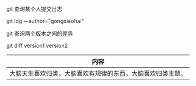 git 查询某个人提交日志

git log --author="gongxiaohai"

git 查询两个版本之间的差异

git diff version1 version2

|内容|
|---|
|大脑天生喜欢归类，大脑喜欢有规律的东西，大脑喜欢归类主题。|
